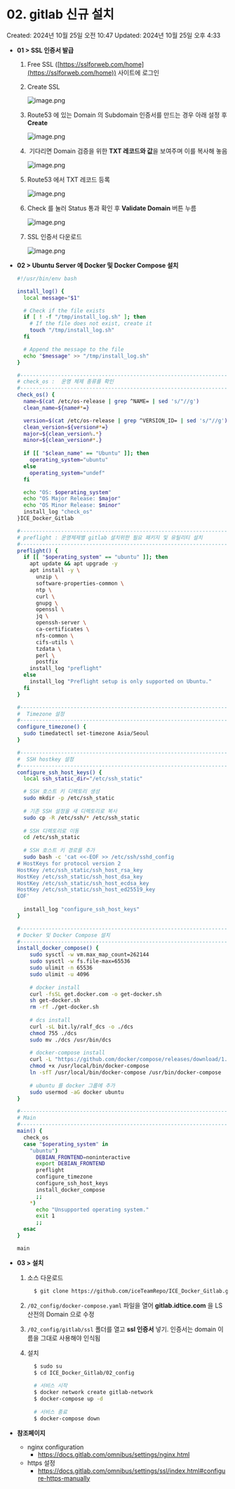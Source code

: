 # 02. gitlab 신규 설치

Created: 2024년 10월 25일 오전 10:47
Updated: 2024년 10월 25일 오후 4:33

- **01 > SSL 인증서 발급**
    1. Free SSL ([https://sslforweb.com/home](https://sslforweb.com/home)) 사이트에 로그인
    2. Create SSL
        
        ![image.png](/pictures/image.png)
        
    3. Route53 에 있는 Domain 의 Subdomain 인증서를 만드는 경우 아래 설정 후 **Create**
        
        ![image.png](/pictures/image%201.png)
        
    4.  기다리면 Domain 검증을 위한 **TXT 레코드와 값**을 보여주며 이를 복사해 놓음
        
        ![image.png](/pictures/image%202.png)
        
    5. Route53 에서 TXT 레코드 등록
        
        ![image.png](/pictures/image%203.png)
        
    6. Check 를 눌러 Status 통과 확인 후 **Validate Domain** 버튼 누름
        
        ![image.png](/pictures/image%204.png)
        
    7. SSL 인증서 다운로드
        
        ![image.png](/pictures/image%205.png)
        
    
- **02 > Ubuntu Server 에 Docker 및 Docker Compose 설치**
    
    ```bash
    #!/usr/bin/env bash
    
    install_log() {
      local message="$1"
    
      # Check if the file exists
      if [ ! -f "/tmp/install_log.sh" ]; then
        # If the file does not exist, create it
        touch "/tmp/install_log.sh"
      fi
    
      # Append the message to the file
      echo "$message" >> "/tmp/install_log.sh"
    }
    
    #----------------------------------------------------------------------
    # check_os :  운영 체제 종류를 확인
    #----------------------------------------------------------------------
    check_os() {
      name=$(cat /etc/os-release | grep ^NAME= | sed 's/"//g')
      clean_name=${name#*=}
    
      version=$(cat /etc/os-release | grep ^VERSION_ID= | sed 's/"//g')
      clean_version=${version#*=}
      major=${clean_version%.*}
      minor=${clean_version#*.}
      
      if [[ "$clean_name" == "Ubuntu" ]]; then
        operating_system="ubuntu"
      else
        operating_system="undef"
      fi
    
      echo "OS: $operating_system"
      echo "OS Major Release: $major"
      echo "OS Minor Release: $minor"
      install_log "check_os"
    }ICE_Docker_Gitlab
    
    #----------------------------------------------------------------------
    # preflight : 운영체제별 gitlab 설치위한 필요 패키지 및 유틸리티 설치
    #----------------------------------------------------------------------
    preflight() {
      if [[ "$operating_system" == "ubuntu" ]]; then
        apt update && apt upgrade -y
        apt install -y \
          unzip \
          software-properties-common \
          ntp \
          curl \
          gnupg \
          openssl \
          jq \
          openssh-server \
          ca-certificates \
          nfs-common \
          cifs-utils \
          tzdata \
          perl \
          postfix
        install_log "preflight"
      else
        install_log "Preflight setup is only supported on Ubuntu."
      fi
    }
    
    #----------------------------------------------------------------------
    #  Timezone 설정
    #----------------------------------------------------------------------
    configure_timezone() {
      sudo timedatectl set-timezone Asia/Seoul
    }
    
    #----------------------------------------------------------------------
    #  SSH hostkey 설정
    #----------------------------------------------------------------------
    configure_ssh_host_keys() {
      local ssh_static_dir="/etc/ssh_static"
    
      # SSH 호스트 키 디렉토리 생성
      sudo mkdir -p /etc/ssh_static
      
      # 기존 SSH 설정을 새 디렉토리로 복사
      sudo cp -R /etc/ssh/* /etc/ssh_static
      
      # SSH 디렉토리로 이동
      cd /etc/ssh_static
      
      # SSH 호스트 키 경로를 추가 
      sudo bash -c 'cat <<-EOF >> /etc/ssh/sshd_config
    # HostKeys for protocol version 2
    HostKey /etc/ssh_static/ssh_host_rsa_key
    HostKey /etc/ssh_static/ssh_host_dsa_key
    HostKey /etc/ssh_static/ssh_host_ecdsa_key
    HostKey /etc/ssh_static/ssh_host_ed25519_key
    EOF'
      
      install_log "configure_ssh_host_keys"
    }
    
    #----------------------------------------------------------------------
    # Docker 및 Docker Compose 설치
    #----------------------------------------------------------------------
    install_docker_compose() {
    	sudo sysctl -w vm.max_map_count=262144
    	sudo sysctl -w fs.file-max=65536
    	sudo ulimit -n 65536
    	sudo ulimit -u 4096
    	
    	# docker install
    	curl -fsSL get.docker.com -o get-docker.sh
    	sh get-docker.sh
    	rm -rf ./get-docker.sh
    	
    	# dcs install
    	curl -sL bit.ly/ralf_dcs -o ./dcs
    	chmod 755 ./dcs
    	sudo mv ./dcs /usr/bin/dcs
    	
    	# docker-compose install
    	curl -L "https://github.com/docker/compose/releases/download/1.24.0/docker-compose-$(uname -s)-$(uname -m)" -o /usr/local/bin/docker-compose
    	chmod +x /usr/local/bin/docker-compose
    	ln -sfT /usr/local/bin/docker-compose /usr/bin/docker-compose
    	
    	# ubuntu 를 docker 그룹에 추가
    	sudo usermod -aG docker ubuntu
    }
    
    #----------------------------------------------------------------------
    # Main
    #----------------------------------------------------------------------
    main() {
      check_os
      case "$operating_system" in
        "ubuntu")
          DEBIAN_FRONTEND=noninteractive
          export DEBIAN_FRONTEND 
          preflight
          configure_timezone
          configure_ssh_host_keys 
          install_docker_compose
          ;;
        *)
          echo "Unsupported operating system."
          exit 1
          ;;
      esac
    }
    
    main
    ```
    
- **03 > 설치**
    1. 소스 다운로드
        
        ```bash
          $ git clone https://github.com/iceTeamRepo/ICE_Docker_Gitlab.git
        ```
        
    2. `/02_config/docker-compose.yaml` 파일을 열어 **gitlab.idtice.com** 을 LS산전의 Domain 으로 수정 
    3. `/02_config/gitlab/ssl` 폴더를 열고 **ssl 인증서** 넣기. 인증서는 domain 이름을 그대로 사용해야 인식됨
    4. 설치
        
        ```bash
          $ sudo su
          $ cd ICE_Docker_Gitlab/02_config
          
          # 서비스 시작
          $ docker network create gitlab-network
          $ docker-compose up -d
          
          # 서비스 종료
          $ docker-compose down
        ```
- **참조페이지**

  - nginx configuration
    - https://docs.gitlab.com/omnibus/settings/nginx.html
  - https 설정
    - https://docs.gitlab.com/omnibus/settings/ssl/index.html#configure-https-manually